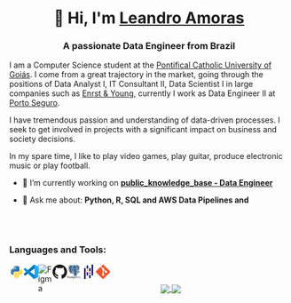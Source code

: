 <h1 align="center">👋 Hi, I'm <a href="https://www.linkedin.com/in/leandro-amoras/">Leandro Amoras</a></h1>
<h3 align="center">A passionate Data Engineer from Brazil</h3>

I am a Computer Science student at the [Pontifical Catholic University of Goiás](https://pt.wikipedia.org/wiki/Pontif%C3%ADcia_Universidade_Cat%C3%B3lica_de_Goi%C3%A1s). I come from a great trajectory in the market, going through the positions of Data Analyst I, IT Consultant II, Data Scientist I in large companies such as [Enrst & Young](https://pt.wikipedia.org/wiki/Ernst_%26_Young), currently I work as Data Engineer II at [Porto Seguro](https://pt.wikipedia.org/wiki/Porto_(empresa)).

I have tremendous passion and understanding of data-driven processes. I seek to get involved in projects with a significant impact on business and society decisions.

In my spare time, I like to play video games, play guitar, produce electronic music or play football.

- 🔭 I’m currently working on **[public_knowledge_base - Data Engineer](https://github.com/amorasavellar/public_knowledge_base)**

- 💬 Ask me about: **Python, R, SQL and AWS Data Pipelines and**

<br />
<br />

### Languages and Tools:

<img align="left" alt="python" width="26px" src="https://raw.githubusercontent.com/devicons/devicon/master/icons/python/python-original.svg" />

<img align="left" alt="visual studio code" width="26px" src="https://raw.githubusercontent.com/github/explore/80688e429a7d4ef2fca1e82350fe8e3517d3494d/topics/visual-studio-code/visual-studio-code.png" />

<img align="left" alt="Figma" width="26px" src="https://www.vectorlogo.zone/logos/figma/figma-icon.svg" />

<img align="left" alt="Github" width="26px" src="/assets/GitHub.png" />

<img align="left" alt="PostgreSQL" width="26px" src="https://raw.githubusercontent.com/devicons/devicon/master/icons/postgresql/postgresql-original-wordmark.svg" />

<img align="left" alt="Pandas" width="26px" src="https://raw.githubusercontent.com/devicons/devicon/2ae2a900d2f041da66e950e4d48052658d850630/icons/pandas/pandas-original.svg" />

<img align="left" alt="GitHub" width="26px" src="https://raw.githubusercontent.com/devicons/devicon/master/icons/git/git-original.svg" />

<br />

<br />
<div align="center">
    <a href="https://github.com/anuraghazra/github-readme-stats">
        <img height="180" align="center" src="https://github-readme-stats-sigma-five.vercel.app/api?username=amorasavellar&show_icons=true&theme=dracula" style="max-width: 100%;">
    </a>
    <a href="https://github.com/anuraghazra/github-readme-stats">
        <img height="180" align="center" src="https://github-readme-stats-sigma-five.vercel.app/api/top-langs/?username=amorasavellar&show_icons=true&theme=dracula&layout=donut" style="max-width: 100%;">
    </a>
</div>